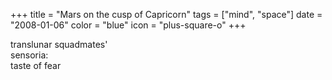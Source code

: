 +++
title = "Mars on the cusp of Capricorn"
tags = ["mind", "space"]
date = "2008-01-06"
color = "blue"
icon = "plus-square-o"
+++

<div class=\"kufirst\">translunar squadmates'</div>
<div class=\"kumid\">sensoria:</div>
<div class=\"kulast\">taste of fear</div>